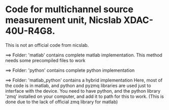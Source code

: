 # Code for multichannel source measurement unit, Nicslab XDAC-40U-R4G8.

This is not an official code from nicslab. 



==> Folder: 'matlab' contains complete matlab implementation.
This method needs some precompiled files to work

==> Folder: 'python' contains complete python implementation

==> Folder: 'matlab_python' contains a hybrid implementation
Here, most of the code is in matlab, and python and pyzmq libraries are used just to interface with the device. 
You need to have python, and the python library 'zmq' installed on your computer, and add it to path for this to work.
(This is done due to the lack of official zmq library for matlab)


